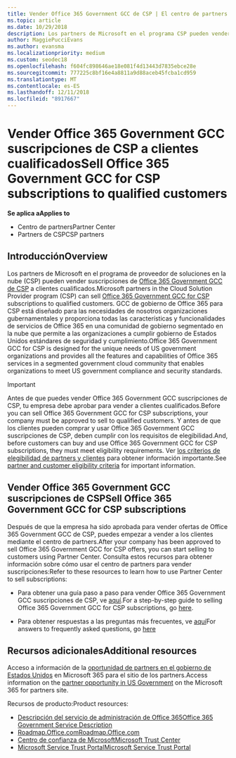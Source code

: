 ```yaml
---
title: Vender Office 365 Government GCC de CSP | El centro de partners
ms.topic: article
ms.date: 10/29/2018
description: Los partners de Microsoft en el programa CSP pueden vender Office 365 Government GCC suscripciones de CSP a clientes cualificados. Office 365 GCC de gobierno de CSP es un conjunto de servicios de productividad en la nube diseñados para el gobierno de Estados Unidos y contratistas del gobierno.
author: MaggiePucciEvans
ms.author: evansma
ms.localizationpriority: medium
ms.custom: seodec18
ms.openlocfilehash: f604fc898646ae18e081f4d13443d7835ebce28e
ms.sourcegitcommit: 777225c8bf16e4a8811a9d88aceb45fcba1cd959
ms.translationtype: MT
ms.contentlocale: es-ES
ms.lasthandoff: 12/11/2018
ms.locfileid: "8917667"
---
```

# <a name="sell-office-365-government-gcc-for-csp-subscriptions-to-qualified-customers"></a><span data-ttu-id="3be1a-104">Vender Office 365 Government GCC suscripciones de CSP a clientes cualificados</span><span class="sxs-lookup"><span data-stu-id="3be1a-104">Sell Office 365 Government GCC for CSP subscriptions to qualified customers</span></span>

**<span data-ttu-id="3be1a-105">Se aplica a</span><span class="sxs-lookup"><span data-stu-id="3be1a-105">Applies to</span></span>**

-  <span data-ttu-id="3be1a-106">Centro de partners</span><span class="sxs-lookup"><span data-stu-id="3be1a-106">Partner Center</span></span>
-  <span data-ttu-id="3be1a-107">Partners de CSP</span><span class="sxs-lookup"><span data-stu-id="3be1a-107">CSP partners</span></span>


## <a name="overview"></a><span data-ttu-id="3be1a-108">Introducción</span><span class="sxs-lookup"><span data-stu-id="3be1a-108">Overview</span></span>

<span data-ttu-id="3be1a-109">Los partners de Microsoft en el programa de proveedor de soluciones en la nube (CSP) pueden vender suscripciones de [Office 365 Government GCC de CSP](https://www.microsoft.com/microsoft-365/partners/governmentforCSP) a clientes cualificados.</span><span class="sxs-lookup"><span data-stu-id="3be1a-109">Microsoft partners in the Cloud Solution Provider program (CSP) can sell [Office 365 Government GCC for CSP](https://www.microsoft.com/microsoft-365/partners/governmentforCSP) subscriptions to qualified customers.</span></span> <span data-ttu-id="3be1a-110">GCC de gobierno de Office 365 para CSP está diseñado para las necesidades de nosotros organizaciones gubernamentales y proporciona todas las características y funcionalidades de servicios de Office 365 en una comunidad de gobierno segmentado en la nube que permite a las organizaciones a cumplir gobierno de Estados Unidos estándares de seguridad y cumplimiento.</span><span class="sxs-lookup"><span data-stu-id="3be1a-110">Office 365 Government GCC for CSP is designed for the unique needs of US government organizations and provides all the features and capabilities of Office 365 services in a segmented government cloud community that enables organizations to meet US government compliance and security standards.</span></span> 

>[!IMPORTANT] 
><span data-ttu-id="3be1a-111">Antes de que puedes vender Office 365 Government GCC suscripciones de CSP, tu empresa debe aprobar para vender a clientes cualificados.</span><span class="sxs-lookup"><span data-stu-id="3be1a-111">Before you can sell Office 365 Government GCC for CSP subscriptions, your company must be approved to sell to qualified customers.</span></span> <span data-ttu-id="3be1a-112">Y antes de que los clientes pueden comprar y usar Office 365 Government GCC suscripciones de CSP, deben cumplir con los requisitos de elegibilidad.</span><span class="sxs-lookup"><span data-stu-id="3be1a-112">And, before customers can buy and use Office 365 Government GCC for CSP subscriptions, they must meet eligibility requirements.</span></span> <span data-ttu-id="3be1a-113">Ver [los criterios de elegibilidad de partners y clientes](csp-gcc-validate.md) para obtener información importante.</span><span class="sxs-lookup"><span data-stu-id="3be1a-113">See [partner and customer eligibility criteria](csp-gcc-validate.md) for important information.</span></span>


## <a name="sell-office-365-government-gcc-for-csp-subscriptions"></a><span data-ttu-id="3be1a-114">Vender Office 365 Government GCC suscripciones de CSP</span><span class="sxs-lookup"><span data-stu-id="3be1a-114">Sell Office 365 Government GCC for CSP subscriptions</span></span>

<span data-ttu-id="3be1a-115">Después de que la empresa ha sido aprobada para vender ofertas de Office 365 Government GCC de CSP, puedes empezar a vender a los clientes mediante el centro de partners.</span><span class="sxs-lookup"><span data-stu-id="3be1a-115">After your company has been approved to sell Office 365 Government GCC for CSP offers, you can start selling to customers using Partner Center.</span></span> <span data-ttu-id="3be1a-116">Consulta estos recursos para obtener información sobre cómo usar el centro de partners para vender suscripciones:</span><span class="sxs-lookup"><span data-stu-id="3be1a-116">Refer to these resources to learn how to use Partner Center to sell subscriptions:</span></span> 

-   <span data-ttu-id="3be1a-117">Para obtener una guía paso a paso para vender Office 365 Government GCC suscripciones de CSP, ve [aquí](https://go.microsoft.com/fwlink/?linkid=2007323).</span><span class="sxs-lookup"><span data-stu-id="3be1a-117">For a step-by-step guide to selling Office 365 Government GCC for CSP subscriptions, go [here](https://go.microsoft.com/fwlink/?linkid=2007323).</span></span>  

-   <span data-ttu-id="3be1a-118">Para obtener respuestas a las preguntas más frecuentes, ve [aquí](https://o365pp.blob.core.windows.net/media/Resources/GCC/Office%20365%20Government%20GCC%20for%20CSP%20Partner%20FAQ.docx)</span><span class="sxs-lookup"><span data-stu-id="3be1a-118">For answers to frequently asked questions, go [here](https://o365pp.blob.core.windows.net/media/Resources/GCC/Office%20365%20Government%20GCC%20for%20CSP%20Partner%20FAQ.docx)</span></span>


## <a name="additional-resources"></a><span data-ttu-id="3be1a-119">Recursos adicionales</span><span class="sxs-lookup"><span data-stu-id="3be1a-119">Additional resources</span></span>

<span data-ttu-id="3be1a-120">Acceso a información de la [oportunidad de partners en el gobierno de Estados Unidos](https://www.microsoft.com/microsoft-365/partners/governmentforCSP) en Microsoft 365 para el sitio de los partners.</span><span class="sxs-lookup"><span data-stu-id="3be1a-120">Access information on the [partner opportunity in US Government](https://www.microsoft.com/microsoft-365/partners/governmentforCSP) on the Microsoft 365 for partners site.</span></span>

<span data-ttu-id="3be1a-121">Recursos de producto:</span><span class="sxs-lookup"><span data-stu-id="3be1a-121">Product resources:</span></span>

- [<span data-ttu-id="3be1a-122">Descripción del servicio de administración de Office 365</span><span class="sxs-lookup"><span data-stu-id="3be1a-122">Office 365 Government Service Description</span></span>](https://technet.microsoft.com/library/mt774581.aspx)
- [<span data-ttu-id="3be1a-123">Roadmap.Office.com</span><span class="sxs-lookup"><span data-stu-id="3be1a-123">Roadmap.Office.com</span></span>](https://products.office.com/business/office-365-roadmap)
- [<span data-ttu-id="3be1a-124">Centro de confianza de Microsoft</span><span class="sxs-lookup"><span data-stu-id="3be1a-124">Microsoft Trust Center</span></span>](https://www.microsoft.com/TrustCenter/)
- [<span data-ttu-id="3be1a-125">Microsoft Service Trust Portal</span><span class="sxs-lookup"><span data-stu-id="3be1a-125">Microsoft Service Trust Portal</span></span>](https://aka.ms/STP)

